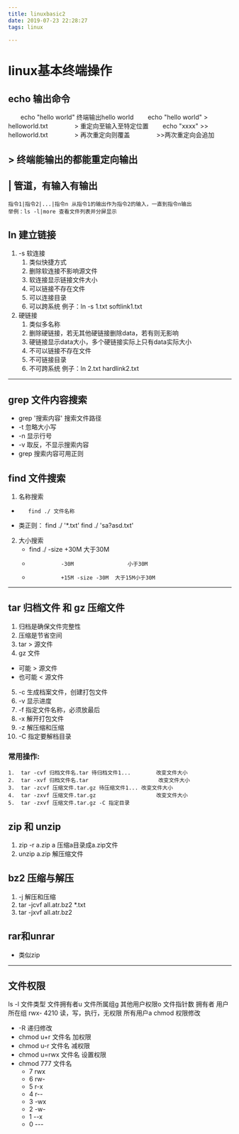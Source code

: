```yaml
---
title: linuxbasic2
date: 2019-07-23 22:28:27
tags: linux

---
```


# linux基本终端操作

## echo 输出命令 

　　echo "hello world" 终端输出hello world
　　echo "hello world" > helloworld.txt
　　　　> 重定向至输入至特定位置
　　echo "xxxx" >> helloworld.txt
　　　　> 再次重定向则覆盖
　　　　>>两次重定向会追加

## > 终端能输出的都能重定向输出

## | 管道，有输入有输出

	指令1|指令2|...|指令n	从指令1的输出作为指令2的输入，一直到指令n输出
	举例：ls -l|more 查看文件列表并分屏显示

## ln 建立链接

1. -s 软连接
   1. 类似快捷方式
   2. 删除软连接不影响源文件
   3. 软连接显示链接文件大小
   4. 可以链接不存在文件
   5. 可以连接目录
   6. 可以跨系统
例子：ln -s 1.txt softlink1.txt	
2. 硬链接	
   1. 类似多名称
   2. 删除硬链接，若无其他硬链接删除data，若有则无影响
   3. 硬链接显示data大小，多个硬链接实际上只有data实际大小
   4. 不可以链接不存在文件
   5. 不可链接目录
   6. 不可跨系统
例子：ln 2.txt hardlink2.txt

---

## grep 文件内容搜索

-	grep '搜索内容' 搜索文件路径
-	-t 忽略大小写
-	-n 显示行号
-	-v 取反，不显示搜索内容
-	grep 搜索内容可用正则

## find 文件搜索

1.	名称搜索
   -		find ./ 文件名称
   -	类正则：
			find ./ '*.txt'
			find ./ 'sa?asd.txt'
2.	大小搜索
	- find ./ -size +30M				 大于30M
	-			    -30M				 小于30M
	-			    +15M -size -30M	 大于15M小于30M

---

## tar 归档文件 和 gz 压缩文件

1.	归档是确保文件完整性
2.	压缩是节省空间
3.	tar > 源文件
4.	gz 文件
   - 可能   > 源文件
   - 也可能 < 源文件
5.	-c 生成档案文件，创建打包文件
6.	-v 显示进度
7.	-f 指定文件名称，必须放最后
8.	-x 解开打包文件
9.	-z 解压缩和压缩
10.	-C 指定要解档目录

### 常用操作:

	1.	tar -cvf 归档文件名.tar 待归档文件1...		改变文件大小
	2.	tar -xvf 归档文件名.tar						改变文件大小
	3.	tar -zcvf 压缩文件.tar.gz 待压缩文件1...	改变文件大小
	4.	tar -zxvf 压缩文件.tar.gz					改变文件大小
	5.	tar -zxvf 压缩文件.tar.gz -C 指定目录

## zip 和 unzip 

1.	zip -r a.zip a  压缩a目录成a.zip文件
2.	unzip a.zip		解压缩文件

## bz2 压缩与解压

1.	-j 解压和压缩
2.	tar -jcvf all.atr.bz2 *.txt
3.	tar -jxvf all.atr.bz2 

## rar和unrar

-	类似zip
	
---

## 文件权限

ls -l 
文件类型 文件拥有者u 文件所属组g 其他用户权限o 文件指针数 拥有者 用户所在组
rwx-	4210	 读，写，执行，无权限
所有用户a
chmod 权限修改
- -R 递归修改
- chmod u+r 文件名	 加权限
- chmod u-r 文件名	 减权限
- chmod u=rwx 文件名   设置权限
- chmod 777 文件名   
	-	7 rwx
	-	6 rw-
	-	5 r-x
	-	4 r--
	-	3 -wx
	-	2 -w-
	-	1 --x
	-	0 ---


